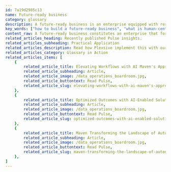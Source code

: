```yaml
---
id: 7a19d2985c13
name: Future-ready business
category: glossary
description: A future-ready business is an enterprise equipped with resilience, agility, and adaptability, innovating continually and leveraging digital transformation to anticipate and navigate the ever-changing market dynamics and customer preferences effectively.
key_words: ["how to build a future-ready business", "what is human-centered design in business", "benefits of sustainability in enterprises", "why is digital transformation important", "ways to promote talent development in a tech company", "the role of purpose in organizational culture", "how can a company become future-ready", "strategies for enhancing business agility", "importance of innovation in maintaining a competitive edge", "methods for predicting and adapting to market changes."]
content_raw: A future-ready business constitutes an enterprise that formulates and maintains operating models to enhance its resilience amidst continuous disruptions. These businesses embody agility, adaptability, and responsiveness, critical in handling the consistently changing, often unpredictable needs of customers, markets, and the global atmosphere. They are capable of detecting early warning signs, anticipating possible changes, and decisively altering their strategies and operations to maintain a competitive edge. Key characteristics of a future-ready business include 1. Innovation Emphasizing continuous improvement in products, services, and processes, and unwavering readiness to reconstruct their structures to stay ahead amidst uncertainties. 2. Human-centered design Crafting solutions that prioritize both customers and employees, persistently striving to understand and cater to evolving customer needs. 3. Sustainability Upholding environmental and social responsibility while acknowledging the significance of long-term sustainability for the planet, humanity, and their own success. 4. Digital transformation Utilizing advanced digital technology like cloud to reform business operations and customer experience; operating on flexible, scalable IT infrastructure that fosters speed, versatility, collaboration, and innovation. 5. Talent development Committing to workforce development, offering upskilling, training, tools, and the necessary resources to thrive in a dynamic business environment. 6. Purpose Encouraging a sense of purpose and belonging among employees and nurturing a diverse, inclusive culture. By embodying these features, a future-ready business can accurately predict change, take decisive action, outdo competition, and flourish in an uncertain, disruptive environment. The business benefits of future-readiness are extensive. Future-ready businesses enjoy enhanced agility, enabling resilience and relevance despite market fluctuations or evolving customer demands. Through data utilizing, machine learning, and automation, these enterprises can predict forthcoming shifts and make swift, accurate decisions preceding disruptions. They manage to constantly innovate, vastly improve customer experiences, ensure greater flexibility, and sustain high employee engagement and retention. Further, they evolve into trusted brands by proactively working to reduce their carbon footprint and enhance the communities they operate in. By reinforcing new technologies and processes, they realize efficiency, productivity, and gain a competitive advantage, uniquely positioning themselves to harness new opportunities optimally. Therefore, becoming a future-ready business equates to preparing for whatever the future may hold, paving the way for long-term success.
related_articles_heading: Recently published Pulse insights.
related_articles_subheading: Practical Application
related_articles_description: Read how Plexsive implement this with our clients.
related_articles_category: Glossary in Action
related_articles_items: [
	{
		related_article_title: Elevating Workflows with AI Maven's Approach,
		related_article_subheading: Article,
		related_article_image: /data_operations_boardroom.jpg,
		related_article_buttontext: Read Pulse,
		related_article_slug: elevating-workflows-with-ai-maven's-approach
	},
	{
		related_article_title: Optimized Outcomes with AI-Enabled Solutions,
		related_article_subheading: Article,
		related_article_image: /data_operations_boardroom.jpg,
		related_article_buttontext: Read Pulse,
		related_article_slug: optimized-outcomes-with-ai-enabled-solutions
	},
	{
		related_article_title: Maven Transforming the Landscape of Autonomous Vehicles,
		related_article_subheading: Article,
		related_article_image: /data_operations_boardroom.jpg,
		related_article_buttontext: Read Pulse,
		related_article_slug: maven-transforming-the-landscape-of-autonomous-vehicles
	},
]
---
```

